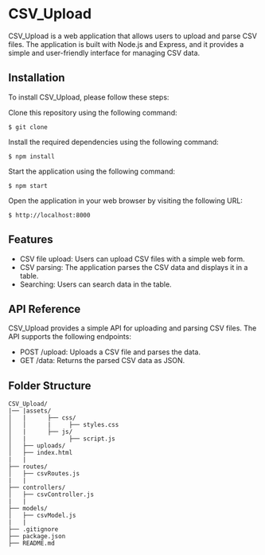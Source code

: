 # CSV_Upload
CSV_Upload is a web application that allows users to upload and parse CSV files. The application is built with Node.js and Express, and it provides a simple and user-friendly interface for managing CSV data.

## Installation
To install CSV_Upload, please follow these steps:

Clone this repository using the following command:
```
$ git clone 
```
Install the required dependencies using the following command:
```
$ npm install 
```
Start the application using the following command:
```
$ npm start 
```
Open the application in your web browser by visiting the following URL:
```
$ http://localhost:8000 
```

## Features
* CSV file upload: Users can upload CSV files with a simple web form.
* CSV parsing: The application parses the CSV data and displays it in a table.
* Searching: Users can search data in the table.

## API Reference
CSV_Upload provides a simple API for uploading and parsing CSV files. The API supports the following endpoints:

* POST /upload: Uploads a CSV file and parses the data.
* GET /data: Returns the parsed CSV data as JSON.

## Folder Structure
```
CSV_Upload/
|── |assets/
│   |      ├── css/
│   │      |     ├── styles.css
│   |      ├── js/
│   |            ├── script.js
│   ├── uploads/
│   ├── index.html
|   |
├── routes/
│   ├── csvRoutes.js
|   |
├── controllers/
│   ├── csvController.js
|   |
├── models/
│   ├── csvModel.js
|   |
├── .gitignore
├── package.json
├── README.md


